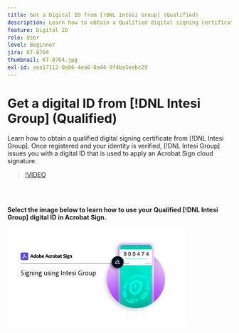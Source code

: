 ```yaml
---
title: Get a Digital ID from [!DNL Intesi Group] (Qualified)
description: Learn how to obtain a Qualified digital signing certificate from [!DNL Intesi Group]
feature: Digital ID
role: User
level: Beginner
jira: KT-8704
thumbnail: KT-8704.jpg
exl-id: aea17112-0a06-4ea6-8a44-9f4ba5eebc29
---
```

# Get a digital ID from [!DNL Intesi Group] (Qualified)

Learn how to obtain a qualified digital signing certificate from [!DNL Intesi Group]. Once registered and your identity is verified, [!DNL Intesi Group] issues you with a digital ID that is used to apply an Acrobat Sign cloud signature.

>[!VIDEO](https://video.tv.adobe.com/v/337064?quality=12&learn=on&hidetitle=true)

<br>&nbsp;

**Select the image below to learn how to use your Qualified [!DNL Intesi Group] digital ID in Acrobat Sign.**

[![image](assets/IntesiSign_400.png)](intesi-sign.md)
